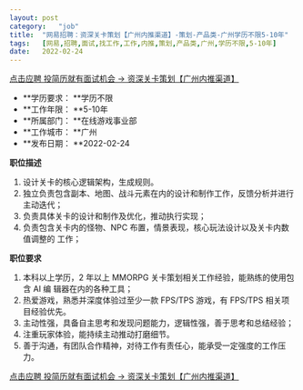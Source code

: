 ```yaml
---
layout:	post
category:	"job"
title:	"网易招聘：资深关卡策划【广州内推渠道】-策划-产品类-广州学历不限5-10年"
tags:	[网易,招聘,面试,找工作,工作,内推,策划,产品类,广州,学历不限,5-10年]
date:	2022-02-24
---
```


[点击应聘 投简历就有面试机会 -> 资深关卡策划【广州内推渠道】](http://mobile.bole.netease.com/bole/boleDetail?id=38231&employeeId=346f03c3cda5f04c&key=all)



- **学历要求： **学历不限
- **工作年限： **5-10年
- **所属部门： **在线游戏事业部
- **工作城市： **广州
- **发布日期： **2022-02-24



**职位描述**
1. 设计关卡的核心逻辑架构，生成规则。
2. 独立负责包含副本、地图、战斗元素在内的设计和制作工作，反馈分析并进行主动迭代；
3. 负责具体关卡的设计和制作及优化，推动执行实现；
4. 负责包含关卡内的怪物、NPC 布置，情景表现，核心玩法设计以及关卡内数值调整的
工作；



**职位要求**
1. 本科以上学历，2 年以上 MMORPG 关卡策划相关工作经验，能熟练的使用包含 AI 编
辑器在内的各种工具；
2. 热爱游戏，熟悉并深度体验过至少一款 FPS/TPS 游戏，有 FPS/TPS 相关项目经验优先。
3. 主动性强，具备自主思考和发现问题能力，逻辑性强，善于思考和总结经验；
4. 注重玩家体验，能持续主动推动打磨细节。
5. 善于沟通，有团队合作精神，对待工作有责任心，能承受一定强度的工作压力。



[点击应聘 投简历就有面试机会 -> 资深关卡策划【广州内推渠道】](http://mobile.bole.netease.com/bole/boleDetail?id=38231&employeeId=346f03c3cda5f04c&key=all)